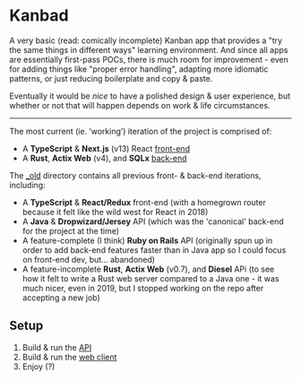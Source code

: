 # Kanbad


A very basic (read: comically incomplete) Kanban app that provides a
"try the same things in different ways" learning environment.
And since all apps are essentially first-pass POCs, there is much room for improvement - even for adding things like "proper error handling", adapting more idiomatic patterns, or just reducing boilerplate and copy & paste.

Eventually it would be *nice* to have a polished design & user experience,
but whether or not that will happen depends on work & life circumstances.

---

The most current (ie. ‘working’) iteration of the project is comprised of:

- A **TypeScript** & **Next.js** (v13) React [front-end](./web)
- A **Rust**, **Actix Web** (v4), and **SQLx** [back-end](./api)


The [_old](./_old) directory contains all previous front- & back-end iterations, including:

- A **TypeScript** & **React/Redux** front-end (with a homegrown router because it felt like the wild west for React in 2018)
- A **Java** & **Dropwizard/Jersey** API (which was the 'canonical' back-end for the project at the time)
- A feature-complete (I think) **Ruby on Rails** API (originally spun up in order to add back-end features faster than in Java app so I could focus on front-end dev, but... abandoned)
- A feature-incomplete **Rust**, **Actix Web** (v0.7), and **Diesel** APi (to see how it felt to write a Rust web server compared to a Java one - it was much nicer, even in 2019, but I stopped working on the repo after accepting a new job)

## Setup

1. Build & run the [API](./api/README.md)
2. Build & run the [web client](./web/README.md)
3. Enjoy (?)
